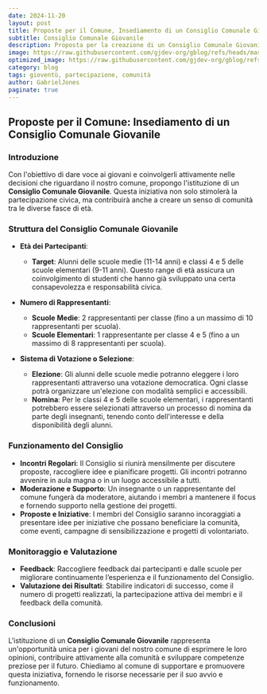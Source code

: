 ```yaml
---
date: 2024-11-20
layout: post
title: Proposte per il Comune, Insediamento di un Consiglio Comunale Giovanile
subtitle: Consiglio Comunale Giovanile
description: Proposta per la creazione di un Consiglio Comunale Giovanile per promuovere la partecipazione attiva dei giovani nella vita della comunità.
image: https://raw.githubusercontent.com/gjdev-org/gblog/refs/heads/master/assets/img/copertine3.png
optimized_image: https://raw.githubusercontent.com/gjdev-org/gblog/refs/heads/master/assets/img/copertine3.png
category: blog
tags: gioventù, partecipazione, comunità
author: GabrielJones
paginate: true
---
```


## Proposte per il Comune: Insediamento di un Consiglio Comunale Giovanile

### Introduzione

Con l'obiettivo di dare voce ai giovani e coinvolgerli attivamente nelle decisioni che riguardano il nostro comune, propongo l'istituzione di un **Consiglio Comunale Giovanile**. Questa iniziativa non solo stimolerà la partecipazione civica, ma contribuirà anche a creare un senso di comunità tra le diverse fasce di età.

### Struttura del Consiglio Comunale Giovanile

- **Età dei Partecipanti**:
  - **Target**: Alunni delle scuole medie (11-14 anni) e classi 4 e 5 delle scuole elementari (9-11 anni). Questo range di età assicura un coinvolgimento di studenti che hanno già sviluppato una certa consapevolezza e responsabilità civica.

- **Numero di Rappresentanti**:
  - **Scuole Medie**: 2 rappresentanti per classe (fino a un massimo di 10 rappresentanti per scuola).
  - **Scuole Elementari**: 1 rappresentante per classe 4 e 5 (fino a un massimo di 8 rappresentanti per scuola).

- **Sistema di Votazione o Selezione**:
  - **Elezione**: Gli alunni delle scuole medie potranno eleggere i loro rappresentanti attraverso una votazione democratica. Ogni classe potrà organizzare un'elezione con modalità semplici e accessibili.
  - **Nomina**: Per le classi 4 e 5 delle scuole elementari, i rappresentanti potrebbero essere selezionati attraverso un processo di nomina da parte degli insegnanti, tenendo conto dell'interesse e della disponibilità degli alunni.

### Funzionamento del Consiglio

- **Incontri Regolari**: Il Consiglio si riunirà mensilmente per discutere proposte, raccogliere idee e pianificare progetti. Gli incontri potranno avvenire in aula magna o in un luogo accessibile a tutti.
- **Moderazione e Supporto**: Un insegnante o un rappresentante del comune fungerà da moderatore, aiutando i membri a mantenere il focus e fornendo supporto nella gestione dei progetti.
- **Proposte e Iniziative**: I membri del Consiglio saranno incoraggiati a presentare idee per iniziative che possano beneficiare la comunità, come eventi, campagne di sensibilizzazione e progetti di volontariato.

### Monitoraggio e Valutazione

- **Feedback**: Raccogliere feedback dai partecipanti e dalle scuole per migliorare continuamente l’esperienza e il funzionamento del Consiglio.
- **Valutazione dei Risultati**: Stabilire indicatori di successo, come il numero di progetti realizzati, la partecipazione attiva dei membri e il feedback della comunità.

### Conclusioni

L'istituzione di un **Consiglio Comunale Giovanile** rappresenta un'opportunità unica per i giovani del nostro comune di esprimere le loro opinioni, contribuire attivamente alla comunità e sviluppare competenze preziose per il futuro. Chiediamo al comune di supportare e promuovere questa iniziativa, fornendo le risorse necessarie per il suo avvio e funzionamento.

